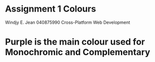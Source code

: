 # Assignment 1 Colours
Windjy E. Jean
040875990
Cross-Platform Web Development

# Purple is the main colour used for Monochromic and Complementary
